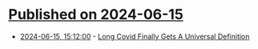 # [Published on 2024-06-15](index.md)

* [2024-06-15, 15:12:00](https://soylentnews.org/article.pl?sid=24/06/14/205205&from=rss) - [Long Covid Finally Gets A Universal Definition](https://soylentnews.org/article.pl?sid=24/06/14/205205&from=rss)
